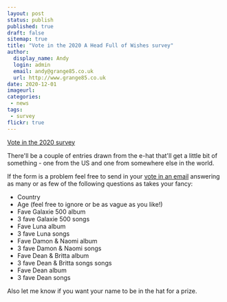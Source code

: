 ```yaml
---
layout: post
status: publish
published: true
draft: false
sitemap: true
title: "Vote in the 2020 A Head Full of Wishes survey"
author:
  display_name: Andy
  login: admin
  email: andy@grange85.co.uk
  url: http://www.grange85.co.uk
date: 2020-12-01
imageurl: 
categories:
 - news
tags:
 - survey
flickr: true
---
```


<p><a class="btn btn-primary" href="https://forms.gle/LUHpwT2z6yX46ndk6" role="button">Vote in the 2020 survey</a></p>

There'll be a couple of entries drawn from the e-hat that'll get a little bit of something - one from the US and one from somewhere else in the world.

If the form is a problem feel free to send in your <a href="mailto:survey@fullofwishes.co.uk?Subject=AHFoW%202020%20Survey">vote in an email</a> answering as many or as few of the following questions as takes your fancy:

- Country
- Age (feel free to ignore or be as vague as you like!)
- Fave Galaxie 500 album 
- 3 fave Galaxie 500 songs
- Fave Luna album
- 3 fave Luna songs
- Fave Damon & Naomi album
- 3 fave Damon & Naomi songs
- Fave Dean & Britta album
- 3 fave Dean & Britta songs songs
- Fave Dean album
- 3 fave Dean songs

Also let me know if you want your name to be in the hat for a prize.


